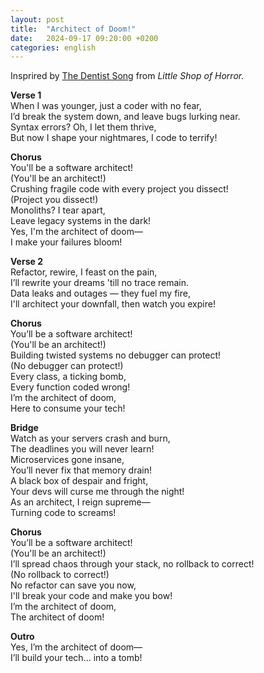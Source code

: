 ```yaml
---
layout: post
title:  "Architect of Doom!"
date:   2024-09-17 09:20:00 +0200
categories: english
---
```


Insprired by [The Dentist Song](https://www.youtube.com/watch?v=bOtMizMQ6oM) from _Little Shop of Horror._

__Verse 1__  
When I was younger, just a coder with no fear,  
I’d break the system down, and leave bugs lurking near.  
Syntax errors? Oh, I let them thrive,  
But now I shape your nightmares, I code to terrify!
 
__Chorus__  
You'll be a software architect!  
(You'll be an architect!)  
Crushing fragile code with every project you dissect!  
(Project you dissect!)  
Monoliths? I tear apart,  
Leave legacy systems in the dark!  
Yes, I'm the architect of doom—  
I make your failures bloom!
 
__Verse 2__  
Refactor, rewire, I feast on the pain,  
I’ll rewrite your dreams 'till no trace remain.  
Data leaks and outages — they fuel my fire,  
I'll architect your downfall, then watch you expire!  

__Chorus__  
You’ll be a software architect!  
(You'll be an architect!)  
Building twisted systems no debugger can protect!  
(No debugger can protect!)  
Every class, a ticking bomb,  
Every function coded wrong!  
I’m the architect of doom,  
Here to consume your tech!  
 
__Bridge__  
Watch as your servers crash and burn,  
The deadlines you will never learn!  
Microservices gone insane,  
You’ll never fix that memory drain!  
A black box of despair and fright,  
Your devs will curse me through the night!  
As an architect, I reign supreme—  
Turning code to screams!  
 
__Chorus__  
You’ll be a software architect!  
(You'll be an architect!)  
I’ll spread chaos through your stack, no rollback to correct!  
(No rollback to correct!)  
No refactor can save you now,  
I'll break your code and make you bow!  
I’m the architect of doom,  
The architect of doom!  
 
__Outro__  
Yes, I’m the architect of doom—  
I’ll build your tech... into a tomb!  
